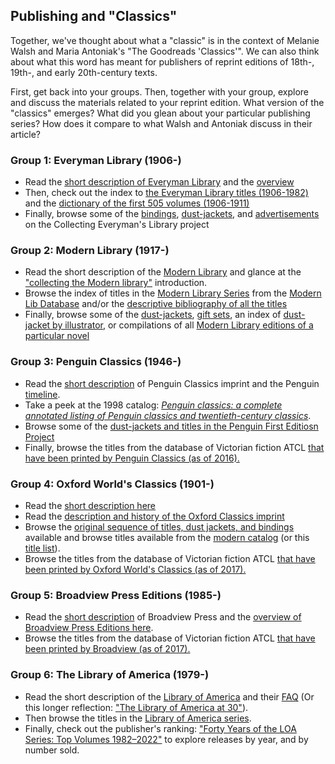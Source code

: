 ## Publishing and "Classics"

Together, we've thought about what a "classic" is in the context of Melanie Walsh and Maria Antoniak's "The Goodreads 'Classics'". We can also think about what this word has meant for publishers of reprint editions of  18th-, 19th-, and early 20th-century texts.

First, get back into your groups. Then, together with your group, explore and discuss the materials related to your reprint edition. What version of the "classics" emerges? What did you glean about your particular publishing series? How does it compare to what Walsh and Antoniak discuss in their article?

### Group 1: Everyman Library (1906-)

+ Read the [short description of Everyman Library](http://www.everymanslibrarycollecting.com/site_index.html) and the [overview](https://knopfdoubleday.com/imprint/everymans-library/)
+ Then, check out the index to [the Everyman Library titles (1906-1982)](http://scribblemonger.com/elcollect/elCatalog.pl) and the [dictionary of the first 505 volumes (1906-1911)](https://archive.org/details/dictionarycatalo00cooprich/page/n9/mode/2up)
+ Finally, browse some of the [bindings](http://www.everymanslibrarycollecting.com/flatback.html), [dust-jackets](http://www.everymanslibrarycollecting.com/jackets.html), and [advertisements](http://www.everymanslibrarycollecting.com/adverts.html) on the Collecting Everyman's Library project


### Group 2: Modern Library (1917-)

+ Read the short description of the [Modern Library](https://modernlib.com/FAQpages/generalFAQ/faqMlBasics.html) and glance at the  ["collecting the Modern library"](http://www.modernlib.com/General/gettingStarted.html) introduction.
+ Browse the index of titles in the [Modern Library Series](http://www.modernlib.com/MLFinder.pl?Select=2&TNum=*) from the [Modern Lib Database](http://www.modernlib.com/Identifiers/djAuthors.html) and/or the [descriptive bibliography of all the titles](https://rarebook.cdn.bibliopolis.com/images/upload/ml-text.pdf?auto=webp)
+ Finally, browse some of the [dust-jackets](http://www.modernlib.com/Identifiers/30sPictorials/pict301.html), [gift sets](http://www.modernlib.com/Rarities/giftSets.html),  an index of [dust-jacket by illustrator](http://www.modernlib.com/Identifiers/artists/djDesigners.html), or compilations of all [Modern Library editions of a particular novel](http://www.modernlib.com/Identifiers/titleIndexCats.html#Anchor-Novels-6296)

### Group 3: Penguin Classics (1946-)

+ Read the [short description](https://www.penguin.com/penguin-classics-overview/) of Penguin Classics imprint and the Penguin [timeline](https://www.penguin.com/our-story-timeline/). 
+ Take a peek at the 1998 catalog: [*Penguin classics: a complete annotated listing of Penguin classics and twentieth-century classics*](https://archive.org/details/penguinclassicsl00peng/page/n3/mode/2up).
+ Browse some of the [dust-jackets and titles in the Penguin First Editiosn Project](http://www.penguinfirsteditions.com/index.php?cat=mainL001-099)
+ Finally, browse the titles from the database of Victorian fiction ATCL [that have been printed by Penguin Classics (as of 2016).](https://www.victorianresearch.org/atcl/show_genre.php?gid=77)

### Group 4: Oxford World's Classics (1901-)
+ Read the [short description here](https://seriesofseries.com/worlds-classics/)
+ Read the [description and history of the Oxford Classics imprint](https://academic.oup.com/book/8235/chapter/153838051#301849038)
+ Browse  the [original sequence of titles, dust jackets, and bindings](https://seriesofseries.com/worlds-classics/) available and browse titles available from the [modern catalog](https://global.oup.com/ukhe/disciplines/literature/oxford-worlds-classics/?cc=us&lang=en&) (or this [title list](https://oxfordworldsclassics.com/page/1175)).
+ Browse the titles from the database of Victorian fiction ATCL [that have been printed by Oxford World's Classics (as of 2017).](https://www.victorianresearch.org/atcl/show_genre.php?gid=79)

### Group 5: Broadview Press Editions (1985-)

+ Read the [short description](https://broadviewpress.com/contact-us/about-us/) of Broadview Press and the [overview of Broadview Press Editions here](https://broadviewpress.com/beb/).
+ Browse the titles from the database of Victorian fiction ATCL [that have been printed by Broadview (as of 2017).](https://www.victorianresearch.org/atcl/show_genre.php?gid=78)

### Group 6: The Library of America (1979-)

+ Read the short description of the [Library of America](https://www.loa.org/about/) and their [FAQ](https://www.loa.org/about/loa-faq) (Or this longer reflection: ["The Library of America at 30"](https://muse.jhu.edu/article/490605)).
+ Then browse the titles in the [Library of America series](https://www.loa.org/books/loa_collection/).
+ Finally, check out the publisher's ranking: ["Forty Years of the LOA Series: Top Volumes 1982–2022"](https://www.loa.org/news-and-views/2045-forty-years-of-the-loa-series-top-volumes-1982-2022/) to explore releases by year, and by number sold.

